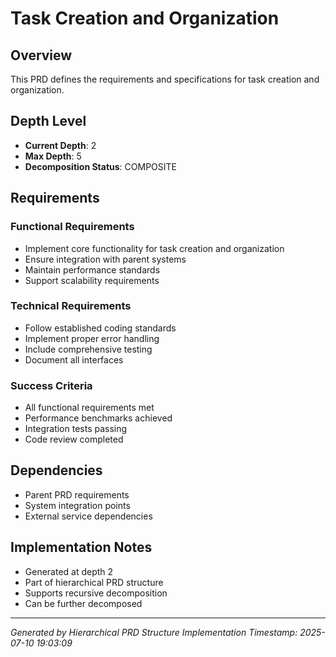 # Task Creation and Organization

## Overview
This PRD defines the requirements and specifications for task creation and organization.

## Depth Level
- **Current Depth**: 2
- **Max Depth**: 5
- **Decomposition Status**: COMPOSITE

## Requirements

### Functional Requirements
  - Implement core functionality for task creation and organization
  - Ensure integration with parent systems
  - Maintain performance standards
  - Support scalability requirements

### Technical Requirements  
  - Follow established coding standards
  - Implement proper error handling
  - Include comprehensive testing
  - Document all interfaces

### Success Criteria
  - All functional requirements met
  - Performance benchmarks achieved
  - Integration tests passing
  - Code review completed

## Dependencies
  - Parent PRD requirements
  - System integration points
  - External service dependencies

## Implementation Notes
  - Generated at depth 2
  - Part of hierarchical PRD structure
  - Supports recursive decomposition
  - Can be further decomposed

---
*Generated by Hierarchical PRD Structure Implementation*
*Timestamp: 2025-07-10 19:03:09*
